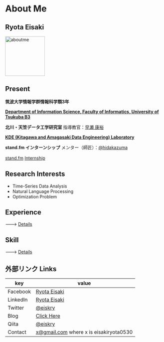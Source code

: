 # About Me

## Ryota Eisaki

<img width="127" alt="aboutme" src="https://user-images.githubusercontent.com/39875637/97383894-f75ae600-1911-11eb-852e-b3016eb7349a.jpeg">


## Present

**筑波大学情報学群情報科学類3年**  

[**Department of Information Science, Faculty of Informatics, University of Tsukuba B3**
](https://www.coins.tsukuba.ac.jp)

**北川・天笠データ工学研究室**  指導教官：[早瀬 康裕](http://www.kde.cs.tsukuba.ac.jp/~hayase/index.html)

[**KDE (Kitagawa and Amagasaki Data Engineering) Laboratory**](http://kde.cs.tsukuba.ac.jp/) 

**stand.fm インターンシップ** メンター（師匠）：[@hidakazuma](https://twitter.com/hidakazuma)

[stand.fm](https://corp.stand.fm) [ Internship](https://herp.careers/v1/standfm/BraKuoBEMzlw)　

## Research Interests

- Time-Series Data Analysis
- Natural Language Processing 
- Optimization Problem



## Experience
---> [Details](https://github.com/RyotaEisaki/about_me/blob/master/Career.md)




## Skill

---> [Details](https://github.com/RyotaEisaki/about_me/blob/master/Skills.md)


## 外部リンク Links
|key|value|
|---|---|
|Facebook|[Ryota Eisaki](https://www.facebook.com/ryotaeisaki)|
|LinkedIn|[Ryota Eisaki](https://www.linkedin.com/in/eisakiryota)|
|Twitter|[@eiskry](https://twitter.com/eiskry)|
|Blog|[Click Here](https://rethink-multimedia.com)|
|Qiita|[@eiskry](https://qiita.com/eiskry)|
|Contact| x@gmail.com where x is eisakiryota0530|

